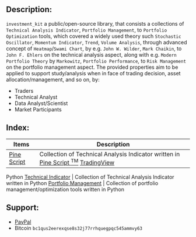 <h2> Description: </h2>

`investment_kit` a public/open-source library, that consists a collections of `Technical Analysis Indicator`, `Portfolio Management`, to `Portfolio Optimization` tools, which covered a widely used theory such `Stochastic Oscillator`, `Momentum Indicator`, `Trend`, `Volume Analysis`, through advanced concept of `Heatmap`/`Swami Chart`, by e.g. `John W. Wilder`, `Mark Chaikin`, to `John F. Ehlers` on the technical analysis aspect, along with e.g. `Modern Portfolio Theory` by `Markowitz`, `Portfolio Performance`, to `Risk Management` on the portfolio management aspect. The provided properties aim to be applied to support study/analysis when in face of trading decision, asset allocation/management, and so on, by:

* Traders
* Technical Analyst
* Data Analyst/Scientist
* Market Participants


<h2> Index: </h2>

Items | Description
--- | ---
[Pine Script](https://github.com/palitojendthen/investment_kit/tree/main/pinescript) | Collection of Technical Analysis Indicator written in [Pine Script <sup>TM</sup>](https://www.tradingview.com/pine-script-docs/en/v5/Introduction.html) [TradingView](https://www.tradingview.com/)
Python
[Technical Indicator](https://github.com/palitojendthen/investment_kit/blob/main/python/technical_indicator.py) | Collection of Technical Analysis Indicator written in Python
[Portfolio Management](https://github.com/palitojendthen/investment_kit/blob/main/python/portfolio_management.py) | Collection of portfolio management/optimization tools written in Python


<h2> Support: </h2>

* [PayPal](https://paypal.me/pjendthen?country.x=ID&locale.x=en_US)
* Bitcoin ` bc1qus2eerexqse8s32j77rrhquegpqc545ammvy63 `


